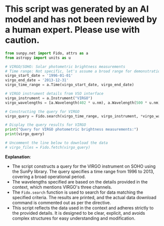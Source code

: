 # This script was generated by an AI model and has not been reviewed by a human expert. Please use with caution.

```python
from sunpy.net import Fido, attrs as a
from astropy import units as u

# VIRGO/SOHO: Solar photometric brightness measurements
# Time range: Not specific, let's assume a broad range for demonstration
virgo_start_date = '1996-01-01'
virgo_end_date = '2013-12-31'
virgo_time_range = a.Time(virgo_start_date, virgo_end_date)

# VIRGO instrument details from VSO interface
virgo_instrument = a.Instrument("VIRGO")
virgo_wavelengths = [a.Wavelength(402 * u.nm), a.Wavelength(500 * u.nm), a.Wavelength(862 * u.nm)]

# Constructing the query for VIRGO
virgo_query = Fido.search(virgo_time_range, virgo_instrument, *virgo_wavelengths)

# Display the query results for VIRGO
print("Query for VIRGO photometric brightness measurements:")
print(virgo_query)

# Uncomment the line below to download the data
# virgo_files = Fido.fetch(virgo_query)
```

**Explanation**:
- The script constructs a query for the VIRGO instrument on SOHO using the SunPy library. The query specifies a time range from 1996 to 2013, covering a broad operational period.
- The wavelengths specified are based on the details provided in the context, which mentions VIRGO's three channels.
- The `Fido.search` function is used to search for data matching the specified criteria. The results are printed, and the actual data download command is commented out as per the directive.
- This script reflects the data used in the context and adheres strictly to the provided details. It is designed to be clear, explicit, and avoids complex structures for easy understanding and modification.
